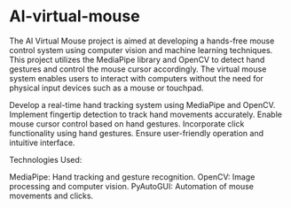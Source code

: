# AI-virtual-mouse

The AI Virtual Mouse project is aimed at developing a hands-free mouse control system using computer vision and machine learning techniques. This project utilizes the MediaPipe library and OpenCV to detect hand gestures and control the mouse cursor accordingly. The virtual mouse system enables users to interact with computers without the need for physical input devices such as a mouse or touchpad.


Develop a real-time hand tracking system using MediaPipe and OpenCV.
Implement fingertip detection to track hand movements accurately.
Enable mouse cursor control based on hand gestures.
Incorporate click functionality using hand gestures.
Ensure user-friendly operation and intuitive interface.


Technologies Used:


MediaPipe: Hand tracking and gesture recognition.
OpenCV: Image processing and computer vision.
PyAutoGUI: Automation of mouse movements and clicks.
